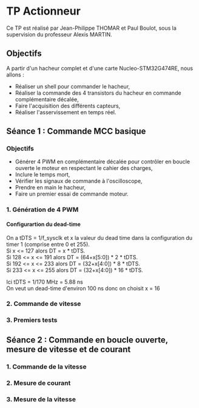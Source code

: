 # TP Actionneur

Ce TP est réalisé par Jean-Philippe THOMAR et Paul Boulot, sous la supervision du professeur Alexis MARTIN. 

## Objectifs
A partir d'un hacheur complet et d'une carte Nucleo-STM32G474RE, nous allons  :
- Réaliser un shell pour commander le hacheur,
- Réaliser la commande des 4 transistors du hacheur en commande complémentaire décalée,
- Faire l'acquisition des différents capteurs,
- Réaliser l'asservissement en temps réel.

## Séance 1 : Commande MCC basique

### Objectifs

- Générer 4 PWM en complémentaire décalée pour contrôler en boucle ouverte le moteur en respectant le cahier des charges,
- Inclure le temps mort,
- Vérifier les signaux de commande à l'oscilloscope,
- Prendre en main le hacheur,
- Faire un premier essai de commande moteur.

### 1. Génération de 4 PWM

#### Configurartion du dead-time
On a tDTS = 1/f_sysclk et x la valeur du dead time dans la configuration du timer 1 (comprise entre 0 et 255).  
Si x <= 127 alors DT = x * tDTS.  
Si 128 <= x <= 191 alors DT = (64+x[5:0]) * 2 * tDTS.  
Si 192 <= x <= 233 alors DT = (32+x[4:0]) * 8 * tDTS.  
Si 233 <= x <= 255 alors DT = (32+x[4:0]) * 16 * tDTS.  

Ici tDTS = 1/170 MHz = 5.88 ns  
On veut un dead-time d'environ 100 ns donc on choisit x = 16


### 2. Commande de vitesse
### 3. Premiers tests

## Séance 2 : Commande en boucle ouverte, mesure de vitesse et de courant 

### 1. Commande de la vitesse 

### 2. Mesure de courant 

### 3. Mesure de la vitesse

 
